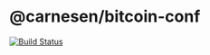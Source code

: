 # @carnesen/bitcoin-conf
[![Build Status](https://travis-ci.org/carnesen/bitcoin-conf.svg?branch=master)](https://travis-ci.org/carnesen/bitcoin-conf)
